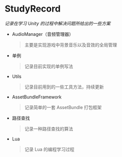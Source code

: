 ﻿# StudyRecord
*记录在学习 Unity 的过程中解决问题所给出的一些方案*
* AudioManager（音频管理器）
    >  主要是实现游戏中背景音乐以及音效的全局管理
* 单例
    >  记录目前实现的单例写法
* Utils
    >  记录目前用到的一些工具方法，持续更新
* AssetBundleFramework
    >  记录简单的一套 AssetBundle 打包框架
* 路径查找
    >  记录一种路径查找的算法
* Lua
    >  记录 Lua 的编程学习过程
